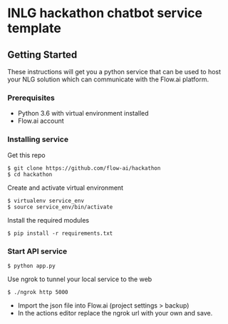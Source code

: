# INLG hackathon chatbot service template



## Getting Started

These instructions will get you a python service that can be used to host your NLG solution which can communicate with the Flow.ai platform.

### Prerequisites

* Python 3.6 with virtual environment installed
* Flow.ai account


### Installing service

Get this repo

```
$ git clone https://github.com/flow-ai/hackathon
$ cd hackathon
```

Create and activate virtual environment

```
$ virtualenv service_env
$ source service_env/bin/activate
```

Install the required modules
```
$ pip install -r requirements.txt
```


### Start API service
```
$ python app.py
```

Use ngrok to tunnel your local service to the web

```
$ ./ngrok http 5000
```
* Import the json file into Flow.ai (project settings > backup)
* In the actions editor replace the ngrok url with your own and save.


